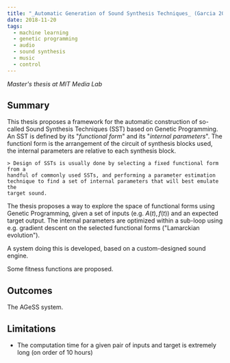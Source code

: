 ```yaml
---
title: "_Automatic Generation of Sound Synthesis Techniques_ (Garcia 2001)"
date: 2018-11-20
tags:
  - machine learning
  - genetic programming
  - audio
  - sound synthesis
  - music
  - control
---
```


_Master's thesis at MIT Media Lab_

## Summary

This thesis proposes a framework for the automatic construction of so-called
Sound Synthesis Techniques (SST) based on Genetic Programming.
An SST is defined by its "_functional form_" and its "_internal parameters_".
The functionl form is the arrangement of the circuit of synthesis blocks used,
the internal parameters are relative to each synthesis block.

    > Design of SSTs is usually done by selecting a fixed functional form from a
    handful of commonly used SSTs, and performing a parameter estimation
    technique to find a set of internal parameters that will best emulate the
    target sound.

The thesis proposes a way to explore the space of functional forms using
Genetic Programming, given a set of inputs (e.g. $A(t), f(t)$) and an expected
target output. The internal parameters are optimized within a sub-loop using e.g. gradient descent on the selected functional forms ("Lamarckian evolution").

A system doing this is developed, based on a custom-designed sound engine.

Some fitness functions are proposed.

## Outcomes

The AGeSS system.

## Limitations

* The computation time for a given pair of inputs and target is extremely long
  (on order of 10 hours)

